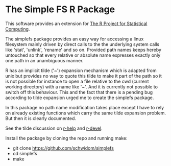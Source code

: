 The Simple FS R Package
=======================

This software provides an extension for [The R Project for Statistical Computing](http://www.R-project.org).

The simplefs package provides an easy way for accessing a linux filesystem mainly driven by direct calls to the the underlying system calls like 'stat', 'unlink', 'rename' and so on. Provided path names keeps hereby untouched so that every relative or absolute name expresses exactly only one path in an unambiguous manner.

R has an implicit tilde ('~') expansion mechanism which is adapted from unix but provides no way to quote this tilde to make it part of the path so it is not possible for instance to open a file relative to the cwd (current working directory) with a name like '~'. And it is currently not possible to switch off this behaviour. This and the fact that there is a pending bug according to tilde expansion urged me to create the simplefs package.

In this package no path name modification takes place except I have to rely on already existing functions which carry the same tilde expansion problem. But then it is clearly documented.

See the tilde discussion on [r-help](https://stat.ethz.ch/pipermail/r-help/2019-June/thread.html#462876) and [r-devel](https://stat.ethz.ch/pipermail/r-devel/2019-June/thread.html#77961).

Install the package by cloning the repo and running make:
- git clone https://github.com/schwidom/simplefs
- cd simplefs
- make


